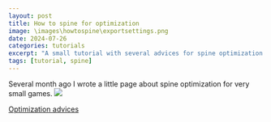 ```yaml
---
layout: post
title: How to spine for optimization
image: \images\howtospine\exportsettings.png
date: 2024-07-26
categories: tutorials
excerpt: "A small tutorial with several advices for spine optimization for small games."
tags: [tutorial, spine]
---
```


Several month ago I wrote a little page about spine optimization for very small games.
![]({{https://www.murlyka.com/how-to-spine/}}/images/howtospine/spinemetrics.png)

[Optimization advices](https://www.murlyka.com/how-to-spine/) 